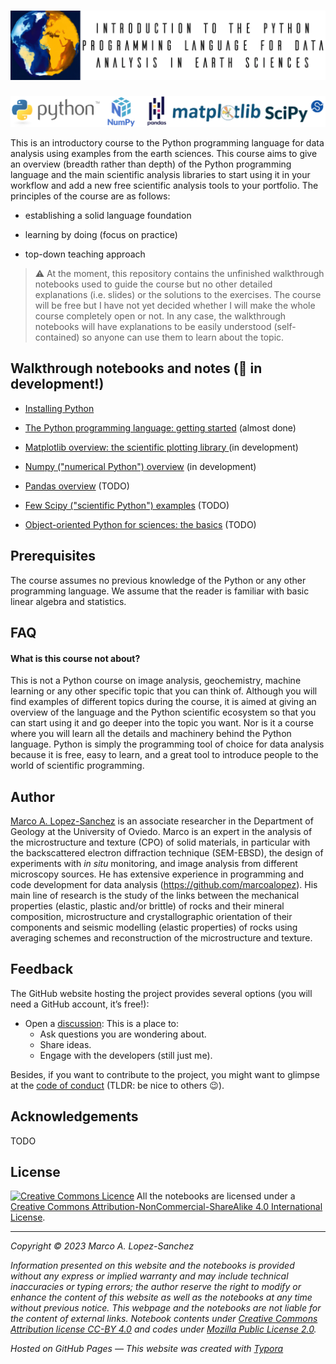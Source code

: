 # ![header](img/header.webp)

![logos](img/logos.png)

This is an introductory course to the Python programming language for data analysis using examples from the earth sciences. This course aims to give an overview (breadth rather than depth) of the Python programming language and the main scientific analysis libraries to start using it in your workflow and add a new free scientific analysis tools to your portfolio. The principles of the course are as follows:

- establishing a solid language foundation 

- learning by doing (focus on practice)

- top-down teaching approach

  

> ⚠️ At the moment, this repository contains the unfinished walkthrough notebooks used to guide the course but no other detailed explanations (i.e. slides) or the solutions to the exercises. The course will be free but I have not yet decided whether I will make the whole course completely open or not. In any case, the walkthrough notebooks will have explanations to be easily understood (self-contained) so anyone can use them to learn about the topic.



## Walkthrough notebooks and notes (🚨 in development!)

- [Installing Python](https://github.com/marcoalopez/Python_course/blob/main/notebooks/installing_Python.md)

- [The Python programming language: getting started](https://deepnote.com/viewer/github/marcoalopez/Python_course/blob/main/notebooks/Python_walkthrough.ipynb) (almost done)
- [Matplotlib overview: the scientific plotting library ](https://deepnote.com/viewer/github/marcoalopez/Python_course/blob/main/notebooks/Matplotlib_walkthrough.ipynb) (in development)
- [Numpy ("numerical Python") overview](https://deepnote.com/viewer/github/marcoalopez/Python_course/blob/main/notebooks/Numpy_walkthrough.ipynb) (in development)
- [Pandas overview](https://deepnote.com/viewer/github/marcoalopez/Python_course/blob/main/notebooks/Pandas_walkthrough.ipynb) (TODO)
- [Few Scipy ("scientific Python") examples](https://deepnote.com/viewer/github/marcoalopez/Python_course/blob/main/notebooks/Scipy.ipynb) (TODO)
- [Object-oriented Python for sciences: the basics](https://deepnote.com/viewer/github/marcoalopez/Python_course/blob/main/notebooks/OOP4science_walkthrough.ipynb) (TODO)



## Prerequisites

The course assumes no previous knowledge of the Python or any other programming language. We assume that the reader is familiar with basic linear algebra and statistics.



## FAQ

#### What is this course not about?

This is not a Python course on image analysis, geochemistry, machine learning or any other specific topic that you can think of. Although you will find examples of different topics during the course, it is aimed at giving an overview of the language and the Python scientific ecosystem so that you can start using it and go deeper into the topic you want. Nor is it a course where you will learn all the details and machinery behind the Python language. Python is simply the programming tool of choice for data analysis because it is free, easy to learn, and a great tool to introduce people to the world of scientific programming.



## Author

[Marco A. Lopez-Sanchez](https://marcoalopez.github.io/) is an associate researcher in the Department of Geology at the University of Oviedo. Marco is an expert in the analysis of the microstructure and texture (CPO) of solid materials, in particular with the backscattered electron diffraction technique (SEM-EBSD), the design of experiments with _in situ_ monitoring, and image analysis from different microscopy sources. He has extensive experience in programming and code development for data analysis (https://github.com/marcoalopez). His main line of research is the study of the links between the mechanical properties (elastic, plastic and/or brittle) of rocks and their mineral composition, microstructure and crystallographic orientation of their components and seismic modelling (elastic properties) of rocks using averaging schemes and reconstruction of the microstructure and texture.



## Feedback

The GitHub website hosting the project provides several options (you will need a GitHub account, it’s free!):

- Open a [discussion](https://github.com/marcoalopez/Python_course/discussions): This is a place to:
  - Ask questions you are wondering about.
  - Share ideas.
  - Engage with the developers (still just me).

Besides, if you want to contribute to the project, you might want to glimpse at the [code of conduct](https://github.com/marcoalopez/Python_course/blob/main/CODE_OF_CONDUCT.md) (TLDR: be nice to others 😉).  

## Acknowledgements

TODO



## License

[![Creative Commons Licence](https://i.creativecommons.org/l/by-nc-sa/4.0/88x31.png)](http://creativecommons.org/licenses/by-nc-sa/4.0/)
All the notebooks are licensed under a [Creative Commons Attribution-NonCommercial-ShareAlike 4.0 International License](http://creativecommons.org/licenses/by-nc-sa/4.0/).

---

*Copyright © 2023 Marco A. Lopez-Sanchez*  

*Information presented on this website and the notebooks is provided without any express or implied warranty and may include technical inaccuracies or typing errors; the author reserve the right to modify or enhance the content of this website as well as the notebooks at any time without previous notice. This webpage and the notebooks are not liable for the content of external links. Notebook contents under [Creative Commons Attribution license CC-BY 4.0](https://creativecommons.org/licenses/by/4.0/) and codes under [Mozilla Public License 2.0](https://www.mozilla.org/en-US/MPL/2.0/).*

*Hosted on GitHub Pages — This website was created with [Typora](https://typora.io/)*
